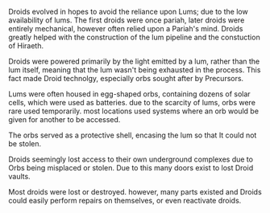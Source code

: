 Droids evolved in hopes to avoid the reliance upon Lums; due to the low availability of lums.
The first droids were once pariah, later droids were entirely mechanical, however often relied upon a Pariah's mind.
Droids greatly helped with the construction of the lum pipeline and the constuction of Hiraeth.

Droids were powered primarily by the light emitted by a lum, rather than the lum itself, meaning that the lum wasn't being exhausted in the process. This fact made Droid technolgy, especially orbs sought after by Precursors.

Lums were often housed in egg-shaped orbs, containing dozens of solar cells, which were used as batteries.
due to the scarcity of lums, orbs were rare used temporarily. most locations used systems where an orb would be given for another to be accessed. 

The orbs served as a protective shell, encasing the lum so that It could not be stolen.

Droids seemingly lost access to their own underground complexes due to Orbs being misplaced or stolen. 
Due to this many doors exist to lost Droid vaults.

Most droids were lost or destroyed. however, many parts existed and Droids could easily perform repairs on themselves, or even reactivate droids.